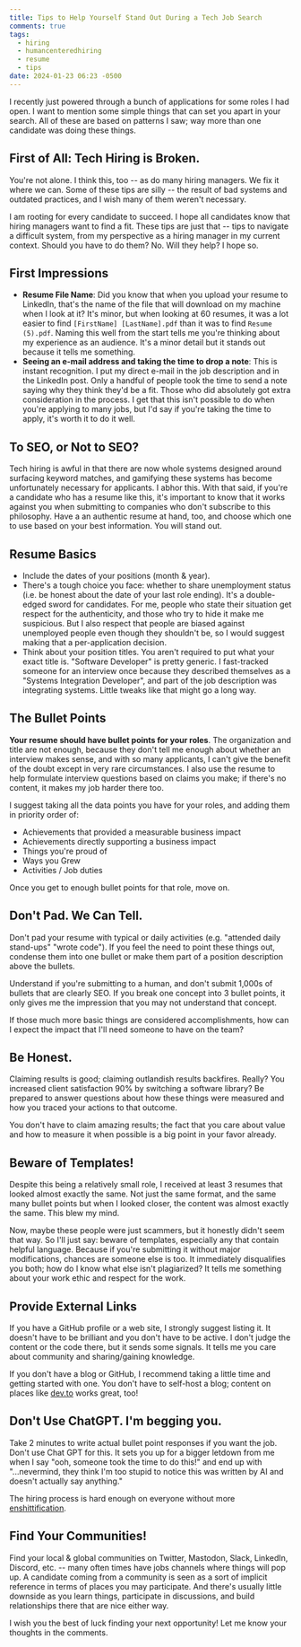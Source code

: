 ```yaml
---
title: Tips to Help Yourself Stand Out During a Tech Job Search
comments: true
tags:
  - hiring
  - humancenteredhiring
  - resume
  - tips
date: 2024-01-23 06:23 -0500
---
```

I recently just powered through a bunch of applications for some roles I had open. I want to mention some simple things that can set you apart in your search. All of these are based on patterns I saw; way more than one candidate was doing these things.

## First of All: Tech Hiring is Broken.

You're not alone. I think this, too -- as do many hiring managers. We fix it where we can. Some of these tips are silly -- the result of bad systems and outdated practices, and I wish many of them weren't necessary.

I am rooting for every candidate to succeed. I hope all candidates know that hiring managers want to find a fit. These tips are just that -- tips to navigate a difficult system, from my perspective as a hiring manager in my current context. Should you have to do them? No. Will they help? I hope so.

## First Impressions

* **Resume File Name**: Did you know that when you upload your resume to LinkedIn, that's the name of the file that will download on my machine when I look at it? It's minor, but when looking at 60 resumes, it was a lot easier to find `[FirstName] [LastName].pdf` than it was to find `Resume (5).pdf`. Naming this well from the start tells me you're thinking about my experience as an audience. It's a minor detail but it stands out because it tells me something.
* **Seeing an e-mail address and taking the time to drop a note**: This is instant recognition. I put my direct e-mail in the job description and in the LinkedIn post. Only a handful of people took the time to send a note saying why they think they'd be a fit. Those who did absolutely got extra consideration in the process. I get that this isn't possible to do when you're applying to many jobs, but I'd say if you're taking the time to apply, it's worth it to do it well.

## To SEO, or Not to SEO?

Tech hiring is awful in that there are now whole systems designed around surfacing keyword matches, and gamifying these systems has become unfortunately necessary for applicants. I abhor this. With that said, if you're a candidate who has a resume like this, it's important to know that it works against you when submitting to companies who don't subscribe to this philosophy. Have a an authentic resume at hand, too, and choose which one to use based on your best information. You will stand out.

## Resume Basics

* Include the dates of your positions (month & year). 
* There's a tough choice you face: whether to share unemployment status (i.e. be honest about the date of your last role ending). It's a double-edged sword for candidates. For me, people who state their situation get respect for the authenticity, and those who try to hide it make me suspicious. But I also respect that people are biased against unemployed people even though they shouldn't be, so I would suggest making that a per-application decision.
* Think about your position titles. You aren't required to put what your exact title is. "Software Developer" is pretty generic. I fast-tracked someone for an interview once because they described themselves as a "Systems Integration Developer", and part of the job description was integrating systems. Little tweaks like that might go a long way.

## The Bullet Points

**Your resume should have bullet points for your roles**. The organization and title are not enough, because they don't tell me enough about whether an interview makes sense, and with so many applicants, I can't give the benefit of the doubt except in very rare circumstances. I also use the resume to help formulate interview questions based on claims you make; if there's no content, it makes my job harder there too. 

I suggest taking all the data points you have for your roles, and adding them in priority order of:

* Achievements that provided a measurable business impact
* Achievements directly supporting a business impact
* Things you're proud of
* Ways you Grew
* Activities / Job duties

Once you get to enough bullet points for that role, move on.

## Don't Pad. We Can Tell.

Don't pad your resume with typical or daily activities (e.g. "attended daily stand-ups" "wrote code"). If you feel the need to point these things out, condense them into one bullet or make them part of a position description above the bullets.

Understand if you're submitting to a human, and don't submit 1,000s of bullets that are clearly SEO. If you break one concept into 3 bullet points, it only gives me the impression that you may not understand that concept. 

If those much more basic things are considered accomplishments, how can I expect the impact that I'll need someone to have on the team?

## Be Honest.

Claiming results is good; claiming outlandish results backfires. Really? You increased client satisfaction 90% by switching a software library? Be prepared to answer questions about how these things were measured and how you traced your actions to that outcome. 

You don't have to claim amazing results; the fact that you care about value and how to measure it when possible is a big point in your favor already.

## Beware of Templates!

Despite this being a relatively small role, I received at least 3 resumes that looked almost exactly the same. Not just the same format, and the same many bullet points but when I looked closer, the content was almost exactly the same. This blew my mind.

Now, maybe these people were just scammers, but it honestly didn't seem that way. So I'll just say: beware of templates, especially any that contain helpful language. Because if you're submitting it without major modifications, chances are someone else is too. It immediately disqualifies you both; how do I know what else isn't plagiarized? It tells me something about your work ethic and respect for the work.

## Provide External Links

If you have a GitHub profile or a web site, I strongly suggest listing it. It doesn't have to be brilliant and you don't have to be active. I don't judge the content or the code there, but it sends some signals. It tells me you care about community and sharing/gaining knowledge.

If you don't have a blog or GitHub, I recommend taking a little time and getting started with one. You don't have to self-host a blog; content on places like [dev.to](https://dev.to/) works great, too!

## Don't Use ChatGPT. I'm begging you.

Take 2 minutes to write actual bullet point responses if you want the job. Don't use Chat GPT for this. It sets you up for a bigger letdown from me when I say "ooh, someone took the time to do this!" and end up with "...nevermind, they think I'm too stupid to notice this was written by AI and doesn't actually say anything."

The hiring process is hard enough on everyone without more [enshittification](https://en.wikipedia.org/wiki/Enshittification).

## Find Your Communities!

Find your local & global communities on Twitter, Mastodon, Slack, LinkedIn, Discord, etc. -- many often times have jobs channels where things will pop up. A candidate coming from a community is seen as a sort of implicit reference in terms of places you may participate. And there's usually little downside as you learn things, participate in discussions, and build relationships there that are nice either way.

I wish you the best of luck finding your next opportunity! Let me know your thoughts in the comments.